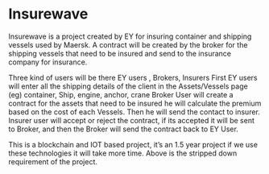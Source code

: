 # Insurewave

Insurewave is a project created by EY for insuring container and shipping vessels used by Maersk. A contract will be created by the broker for the shipping vessels that need to be insured and send to the insurance company for insurance.

 

Three kind of users will be there EY users , Brokers, Insurers
First EY users will enter all the shipping details of the client in the Assets/Vessels page (eg) container, Ship, engine, anchor, crane
Broker User will create a contract for the assets that need to be insured he will calculate the premium based on the cost of each Vessels. Then he will send the contact to insurer.
Insurer user will accept or reject the contract, if its accepted it will be sent to Broker, and then the Broker will send the contract back to EY User.
 

This is a blockchain and IOT based project, it’s an 1.5 year project if we use these technologies it will take more time. Above is the stripped down requirement of the project.
